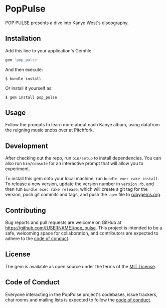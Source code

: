 # PopPulse

POP PULSE presents a dive into Kanye West's discography.

## Installation

Add this line to your application's Gemfile:

```ruby
gem 'pop_pulse'
```

And then execute:

    $ bundle install

Or install it yourself as:

    $ gem install pop_pulse

## Usage

Follow the prompts to learn more about each Kanye album, using datafrom the reigning music snobs over at Pitchfork.

## Development

After checking out the repo, run `bin/setup` to install dependencies. You can also run `bin/console` for an interactive prompt that will allow you to experiment.

To install this gem onto your local machine, run `bundle exec rake install`. To release a new version, update the version number in `version.rb`, and then run `bundle exec rake release`, which will create a git tag for the version, push git commits and tags, and push the `.gem` file to [rubygems.org](https://rubygems.org).

## Contributing

Bug reports and pull requests are welcome on GitHub at https://github.com/[USERNAME]/pop_pulse. This project is intended to be a safe, welcoming space for collaboration, and contributors are expected to adhere to the [code of conduct](https://github.com/[USERNAME]/pop_pulse/blob/master/CODE_OF_CONDUCT.md).


## License

The gem is available as open source under the terms of the [MIT License](https://opensource.org/licenses/MIT).

## Code of Conduct

Everyone interacting in the PopPulse project's codebases, issue trackers, chat rooms and mailing lists is expected to follow the [code of conduct](https://github.com/[USERNAME]/pop_pulse/blob/master/CODE_OF_CONDUCT.md).
